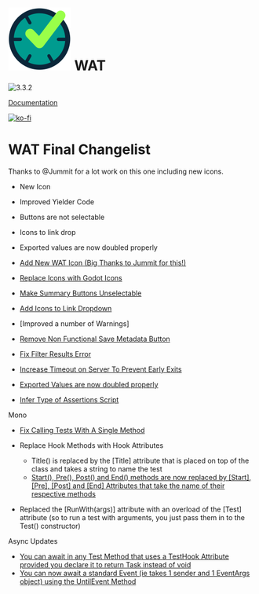 # ![Icon](./icon.svg) WAT 
![3.3.2](https://github.com/CodeDarigan/WAT-GDScript/workflows/%20%20Godot%203.3.2%20%20/badge.svg)


[Documentation](https://wat.readthedocs.io/en/latest/index.html)

[![ko-fi](https://www.ko-fi.com/img/githubbutton_sm.svg)](https://ko-fi.com/Q5Q51D9K5)

# WAT Final Changelist

Thanks to @Jummit for a lot work on this one including new icons.

- New Icon

- Improved Yielder Code
- Buttons are not selectable
- Icons to link drop
- Exported values are now doubled properly


- [Add New WAT Icon (Big Thanks to Jummit for this!)](https://github.com/AlexDarigan/WAT/pull/226)
- [Replace Icons with Godot Icons](https://github.com/AlexDarigan/WAT/pull/220)
- [Make Summary Buttons Unselectable](https://github.com/AlexDarigan/WAT/pull/221)
- [Add Icons to Link Dropdown](https://github.com/AlexDarigan/WAT/pull/223)
- [Improved a number of Warnings]
- [Remove Non Functional Save Metadata Button](https://github.com/AlexDarigan/WAT/commit/68ac560307e6cb70862324d313be83b11eb3d5f0)
- [Fix Filter Results Error](https://github.com/AlexDarigan/WAT/commit/79a55c00282c1265001c13f9392b94ba9679e2a0)
- [Increase Timeout on Server To Prevent Early Exits](https://github.com/AlexDarigan/WAT/commit/fd5ae8d9fd9d57b2006e142ec39fa95b8ba1325b)
- [Exported Values are now doubled properly](https://github.com/AlexDarigan/WAT/commit/1c6cde758d1f3a1af12cbc624fa11a831db7d8d9)
- [Infer Type of Assertions Script](https://github.com/AlexDarigan/WAT/commit/6c4ab63da4eed03c33e3210629903bbb8d861878)

Mono

- [Fix Calling Tests With A Single Method](https://github.com/AlexDarigan/WAT/commit/6d896a3fb989516f00ff29967dfd97f3f3d29342)

- Replace Hook Methods with Hook Attributes
    - Title() is replaced by the [Title] attribute that is placed on top of the class and takes a string to name the test
    - [Start(), Pre(), Post() and End() methods are now replaced by [Start], [Pre], [Post] and [End] Attributes that take the name of their respective methods](https://github.com/AlexDarigan/WAT/blob/main/tests/mono/AttributeYieldTest.cs)
- Replaced the [RunWith(args)] attribute with an overload of the [Test] attribute (so to run a test with arguments, you just pass them in to the Test() constructor)

Async Updates
- [You can await in any Test Method that uses a TestHook Attribute provided you declare it to return Task instead of void](https://github.com/AlexDarigan/WAT/blob/main/tests/mono/AttributeYieldTest.cs)
- [You can now await a standard Event (ie takes 1 sender and 1 EventArgs object) using the UntilEvent Method](https://github.com/AlexDarigan/WAT/blob/main/tests/mono/UntilEvent.cs)


